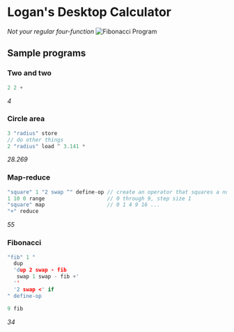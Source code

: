 # Logan's Desktop Calculator
*Not your regular four-function*
![Fibonacci Program](https://github.com/loganzartman/logans-desktop-calculator/fib_promo.png "Fibonacci")

## Sample programs
### Two and two
```C
2 2 +
```
*4*

### Circle area 
```C
3 "radius" store
// do other things
2 "radius" load ^ 3.141 * 
```
*28.269*

### Map-reduce
```C
"square" 1 "2 swap ^" define-op // create an operator that squares a number
1 10 0 range                    // 0 through 9, step size 1
"square" map                    // 0 1 4 9 16 ...
"+" reduce
```
*55*

### Fibonacci
```C
"fib" 1 "
  dup
  'dup 2 swap - fib
   swap 1 swap - fib +'
  ''
  '2 swap <' if
" define-op

9 fib
```
*34*
